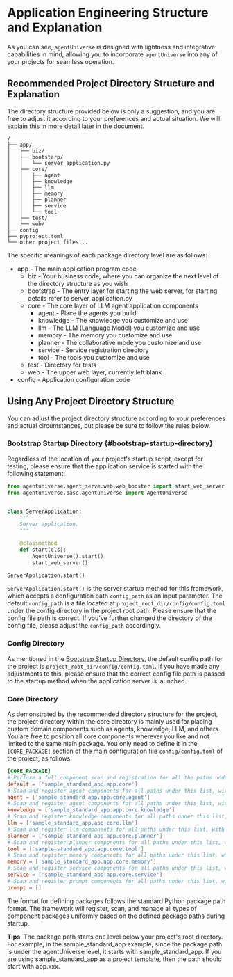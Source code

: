 # Application Engineering Structure and Explanation
As you can see, `agentUniverse` is designed with lightness and integrative capabilities in mind, allowing you to incorporate `agentUniverse` into any of your projects for seamless operation.

## Recommended Project Directory Structure and Explanation
The directory structure provided below is only a suggestion, and you are free to adjust it according to your preferences and actual situation. We will explain this in more detail later in the document.

```
/
├── app/
│   ├── biz/
│   ├── bootstarp/
│   │   └── server_application.py
│   ├── core/
│   │   ├── agent
│   │   ├── knowledge
│   │   ├── llm
│   │   ├── memory
│   │   ├── planner
│   │   ├── service
│   │   └── tool
│   ├── test/
│   └── web/
├── config
├── pyproject.toml
└── other project files...
```

The specific meanings of each package directory level are as follows:
* app - The main application program code
  * biz - Your business code, where you can organize the next level of the directory structure as you wish
  * bootstrap - The entry layer for starting the web server, for starting details refer to server_application.py
  * core - The core layer of LLM agent application components
    * agent - Place the agents you build
    * knowledge - The knowledge you customize and use
    * llm - The LLM (Language Model) you customize and use
    * memory - The memory you customize and use
    * planner - The collaborative mode you customize and use
    * service - Service registration directory
    * tool - The tools you customize and use
  * test - Directory for tests
  * web - The upper web layer, currently left blank
* config - Application configuration code

## Using Any Project Directory Structure
You can adjust the project directory structure according to your preferences and actual circumstances, but please be sure to follow the rules below.

### Bootstrap Startup Directory {#bootstrap-startup-directory}
Regardless of the location of your project's startup script, except for testing, please ensure that the application service is started with the following statement:

```python
from agentuniverse.agent_serve.web.web_booster import start_web_server
from agentuniverse.base.agentuniverse import AgentUniverse


class ServerApplication:
    """
    Server application.
    """

    @classmethod
    def start(cls):
        AgentUniverse().start()
        start_web_server()

ServerApplication.start()

```
`ServerApplication.start()` is the server startup method for this framework, which accepts a configuration path `config_path` as an input parameter. The default `config_path` is a file located at `project_root_dir/config/config.toml` under the config directory in the project root path. Please ensure that the config file path is correct. If you've further changed the directory of the config file, please adjust the `config_path` accordingly.

### Config Directory
As mentioned in the [Bootstrap Startup Directory](#bootstrap-startup-directory), the default config path for the project is `project_root_dir/config/config.toml`. If you have made any adjustments to this, please ensure that the correct config file path is passed to the startup method when the application server is launched.

### Core Directory
As demonstrated by the recommended directory structure for the project, the project directory within the core directory is mainly used for placing custom domain components such as agents, knowledge, LLM, and others. You are free to position all core components wherever you like and not limited to the same main package. You only need to define it in the `[CORE_PACKAGE]` section of the main configuration file `config/config.toml` of the project, as follows:

```toml
[CORE_PACKAGE]
# Perform a full component scan and registration for all the paths under this list.
default = ['sample_standard_app.app.core']
# Scan and register agent components for all paths under this list, with priority over the default.
agent = ['sample_standard_app.app.core.agent']
# Scan and register agent components for all paths under this list, with priority over the default.
knowledge = ['sample_standard_app.app.core.knowledge']
# Scan and register knowledge components for all paths under this list, with priority over the default.
llm = ['sample_standard_app.app.core.llm']
# Scan and register llm components for all paths under this list, with priority over the default.
planner = ['sample_standard_app.app.core.planner']
# Scan and register planner components for all paths under this list, with priority over the default.
tool = ['sample_standard_app.app.core.tool']
# Scan and register memory components for all paths under this list, with priority over the default.
memory = ['sample_standard_app.app.core.memory']
# Scan and register service components for all paths under this list, with priority over the default.
service = ['sample_standard_app.app.core.service']
# Scan and register prompt components for all paths under this list, with priority over the default.
prompt = []
```
The format for defining packages follows the standard Python package path format. The framework will register, scan, and manage all types of component packages uniformly based on the defined package paths during startup.

**Tips**: The package path starts one level below your project's root directory. For example, in the sample_standard_app example, since the package path is under the agentUniverse level, it starts with sample_standard_app. If you are using sample_standard_app as a project template, then the path should start with app.xxx.